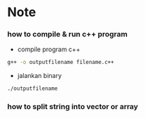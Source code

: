 # Note

### how to compile & run c++ program 

- compile program c++

```bash
g++ -o outputfilename filename.c++
``` 

- jalankan binary

```bash
./outputfilename
```

### how to split string into vector or array 

```c++

```

